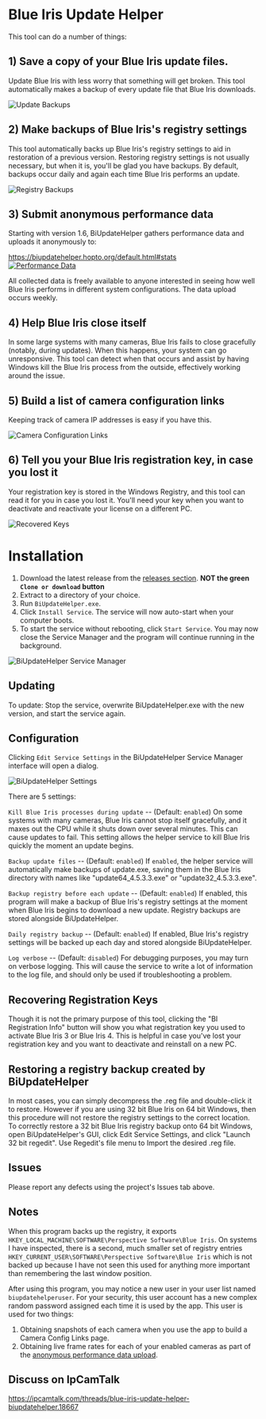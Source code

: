 # Blue Iris Update Helper

This tool can do a number of things:

## 1) **Save a copy of your Blue Iris update files.**  
Update Blue Iris with less worry that something will get broken.  This tool automatically makes a backup of every update file that Blue Iris downloads.

![Update Backups](https://i.imgur.com/bN5REZa.png)

## 2) **Make backups of Blue Iris's registry settings**  
This tool automatically backs up Blue Iris's registry settings to aid in restoration of a previous version.  Restoring registry settings is not usually necessary, but when it is, you'll be glad you have backups.  By default, backups occur daily and again each time Blue Iris performs an update.

![Registry Backups](https://i.imgur.com/dpIRjer.png)

## 3) **Submit anonymous performance data**  
Starting with version 1.6, BiUpdateHelper gathers performance data and uploads it anonymously to:

https://biupdatehelper.hopto.org/default.html#stats  
[![Performance Data](https://i.imgur.com/LfquxAw.png)](https://biupdatehelper.hopto.org/default.html#stats)  

All collected data is freely available to anyone interested in seeing how well Blue Iris performs in different system configurations.  The data upload occurs weekly.

## 4) **Help Blue Iris close itself**  
In some large systems with many cameras, Blue Iris fails to close gracefully (notably, during updates).  When this happens, your system can go unresponsive.  This tool can detect when that occurs and assist by having Windows kill the Blue Iris process from the outside, effectively working around the issue.

## 5) **Build a list of camera configuration links**  
Keeping track of camera IP addresses is easy if you have this.

![Camera Configuration Links](https://i.imgur.com/szkEXZ6.png)

## 6) **Tell you your Blue Iris registration key, in case you lost it**  
Your registration key is stored in the Windows Registry, and this tool can read it for you in case you lost it.  You'll need your key when you want to deactivate and reactivate your license on a different PC.

![Recovered Keys](https://i.imgur.com/CMz51Qj.png)


# Installation

1) Download the latest release from the [releases section](https://github.com/bp2008/biupdatehelper/releases). **NOT the green `Clone or download` button**
2) Extract to a directory of your choice.
3) Run `BiUpdateHelper.exe`.
4) Click `Install Service`.  The service will now auto-start when your computer boots.
5) To start the service without rebooting, click `Start Service`.  You may now close the Service Manager and the program will continue running in the background.

![BiUpdateHelper Service Manager](https://i.imgur.com/103K8yq.png)

## Updating

To update: Stop the service, overwrite BiUpdateHelper.exe with the new version, and start the service again.

## Configuration

Clicking `Edit Service Settings` in the BiUpdateHelper Service Manager interface will open a dialog.

![BiUpdateHelper Settings](http://i.imgur.com/52fQxhq.png)

There are 5 settings:

`Kill Blue Iris processes during update` -- (Default: `enabled`) On some systems with many cameras, Blue Iris cannot stop itself gracefully, and it maxes out the CPU while it shuts down over several minutes.  This can cause updates to fail.  This setting allows the helper service to kill Blue Iris quickly the moment an update begins.

`Backup update files` -- (Default: `enabled`) If `enabled`, the helper service will automatically make backups of update.exe, saving them in the Blue Iris directory with names like "update64_4.5.3.3.exe" or "update32_4.5.3.3.exe".

`Backup registry before each update` -- (Default: `enabled`) If enabled, this program will make a backup of Blue Iris's registry settings at the moment when Blue Iris begins to download a new update. Registry backups are stored alongside BiUpdateHelper.

`Daily registry backup` -- (Default: `enabled`) If enabled, Blue Iris's registry settings will be backed up each day and stored alongside BiUpdateHelper.

`Log verbose` -- (Default: `disabled`) For debugging purposes, you may turn on verbose logging.  This will cause the service to write a lot of information to the log file, and should only be used if troubleshooting a problem.

## Recovering Registration Keys

Though it is not the primary purpose of this tool, clicking the "BI Registration Info" button will show you what registration key you used to activate Blue Iris 3 or Blue Iris 4.  This is helpful in case you've lost your registration key and you want to deactivate and reinstall on a new PC.

## Restoring a registry backup created by BiUpdateHelper

In most cases, you can simply decompress the .reg file and double-click it to restore.  However if you are using 32 bit Blue Iris on 64 bit Windows, then this procedure will not restore the registry settings to the correct location.  To correctly restore a 32 bit Blue Iris registry backup onto 64 bit Windows, open BiUpdateHelper's GUI, click Edit Service Settings, and click "Launch 32 bit regedit". Use Regedit's file menu to Import the desired .reg file.

## Issues

Please report any defects using the project's Issues tab above.

## Notes

When this program backs up the registry, it exports `HKEY_LOCAL_MACHINE\SOFTWARE\Perspective Software\Blue Iris`.  On systems I have inspected, there is a second, much smaller set of registry entries `HKEY_CURRENT_USER\SOFTWARE\Perspective Software\Blue Iris` which is not backed up because I have not seen this used for anything more important than remembering the last window position.

After using this program, you may notice a new user in your user list named `biupdatehelperuser`.  For your security, this user account has a new complex random password assigned each time it is used by the app.  This user is used for two things:
1. Obtaining snapshots of each camera when you use the app to build a Camera Config Links page.
2. Obtaining live frame rates for each of your enabled cameras as part of the [anonymous performance data upload](https://biupdatehelper.hopto.org/default.html#stats).

## Discuss on IpCamTalk

https://ipcamtalk.com/threads/blue-iris-update-helper-biupdatehelper.18667
